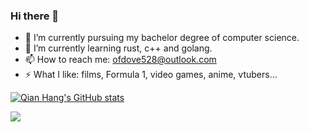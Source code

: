 ### Hi there 👋



- 🔭 I’m currently pursuing my bachelor degree of computer science. 
- 🌱 I’m currently learning rust, c++ and golang.
- 📫 How to reach me: ofdove528@outlook.com
- ⚡ What I like: films, Formula 1, video games, anime, vtubers...  

[![Qian Hang's GitHub stats](https://github-readme-stats.vercel.app/api?username=ofdove&show_icons=true&theme=radical)](https://github.com/anuraghazra/github-readme-stats)
<div align="left"> <img src="https://github-readme-stats.vercel.app/api/top-langs/?username=ofdove&hide_title=true&hide_border=true&layout=compact&langs_count=6&text_color=000&icon_color=fff&bg_color=0,52fa5a,4dfcff,c64dff&theme=graywhite" /> </div>
